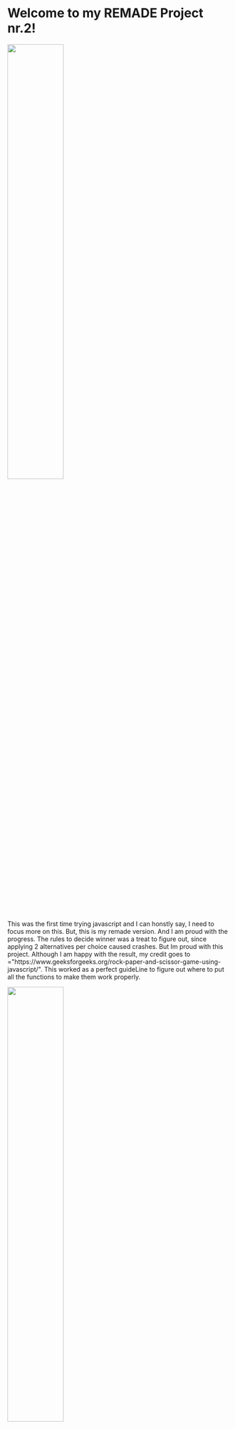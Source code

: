 <h1>Welcome to my REMADE Project nr.2!</h1>
<img src="/workspace/project_2/assets/images/welcomescreen.png" width="50%">
<p>This was the first time trying javascript and I can honstly say, I need to focus more on this.
But, this is my remade version. And I am proud with the progress.
The rules to decide winner was a treat to figure out, since applying 2 alternatives per choice caused crashes. But Im proud with this project.
Although I am happy with the result, my credit goes to ="https://www.geeksforgeeks.org/rock-paper-and-scissor-game-using-javascript/". 
This worked as a perfect guideLine to figure out where to put all the functions to make them work properly.</p>

<img src="/workspace/project_2/assets/images/welcomescreen.png" width="50%">

<p>My old code was from following a bad example and I ended up clueless to what the codes did.
This time around though, with my new knowledge, gave me the possibilities to write, adapt and troubleshoot my codes with ease.
And I had a blast.
</p>

<h2>The rules for the game is simple..
Pick a choice, and make the right one. 
If you don't, the computer gets the score, but if you do, then you'll get the score.
</h2>

<img src="/workspace/project_2/assets/images/win.png" width="50%">

<p>Rock beats: Scissors and Lizard
Sciccors beats: Paper and Lizard
Paper beats: Rock and Spock
Lizard beats: Spock and Paper
Spock beats: Scissors and Rock
</p>

<img src="/workspace/project_2/assets/images/draw.png" width="50%">
<img src="/workspace/project_2/assets/images/responsive1.png" width="50%">
<img src="/workspace/project_2/assets/images/responsive2.png" width="50%">

Good Luck!